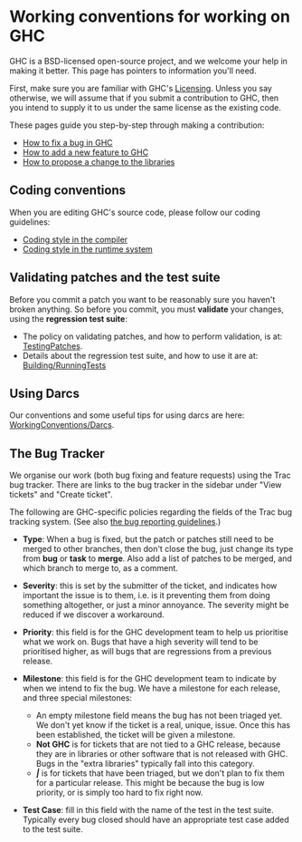 # Working conventions for working on GHC


GHC is a BSD-licensed open-source project, and we welcome your help in making it better.
This page has pointers to information you'll need.


First, make sure you are familiar with GHC's [Licensing](licensing).  Unless you say otherwise, we will assume that if you submit a contribution to GHC, then you intend to supply it to us under the same license as the existing code.


These pages guide you step-by-step through making a contribution:

- [How to fix a bug in GHC](working-conventions/fixing-bugs)
- [How to add a new feature to GHC](working-conventions/adding-features)
- [ How to propose a change to the libraries](http://haskell.org/haskellwiki/Library_submissions)

## Coding conventions


When you are editing GHC's source code, please follow our coding guidelines:

- [Coding style in the compiler](commentary/coding-style)
- [Coding style in the runtime system](commentary/rts/conventions)

## Validating patches and the test suite


Before you commit a patch you want to be reasonably sure you haven't broken anything.  So before you commit, you must **validate** your changes, using the **regression test suite**:

- The policy on validating patches, and how to perform validation, is at: [TestingPatches](testing-patches).
- Details about the regression test suite, and how to use it are at: [Building/RunningTests](building/running-tests)

## Using Darcs


Our conventions and some useful tips for using darcs are here: [WorkingConventions/Darcs](working-conventions/darcs).

## The Bug Tracker


We organise our work (both bug fixing and feature requests) using the Trac bug tracker.   There are links to the bug tracker in the sidebar under "View tickets" and "Create ticket". 


The following are GHC-specific policies regarding the fields of the Trac bug tracking system. (See also [the bug reporting guidelines](report-a-bug).)

- **Type**: When a bug is fixed, but the patch or patches still need to be merged to other branches, then
  don't close the bug, just change its type from **bug** or **task** to **merge**.  Also add a list of
  patches to be merged, and which branch to merge to, as a comment.

- **Severity**: this is set by the submitter of the ticket, and indicates how important the issue is to
  them, i.e. is it preventing them from doing something altogether, or just a minor annoyance.  The
  severity might be reduced if we discover a workaround.

- **Priority**: this field is for the GHC development team to help us prioritise what we work on.  Bugs
  that have a high severity will tend to be prioritised higher, as will bugs that are regressions from
  a previous release.

- **Milestone**: this field is for the GHC development team to indicate by when we intend to fix the bug.  We have a milestone for each release, and three special milestones:

  - An empty milestone field means the bug has not been triaged yet.  We don't yet know if the
    ticket is a real, unique, issue.  Once this has been established, the ticket will be given
    a milestone.
  - **Not GHC** is for tickets that are not tied to a GHC release, because they are in libraries
    or other software that is not released with GHC.  Bugs in the "extra libraries" typically fall
    into this category.
  - **_\|_** is for tickets that have been triaged, but we don't plan to fix them for a particular
    release.  This might be because the bug is low priority, or is simply too hard to fix right now.

- **Test Case**: fill in this field with the name of the test in the test suite.  Typically every bug
  closed should have an appropriate test case added to the test suite.
